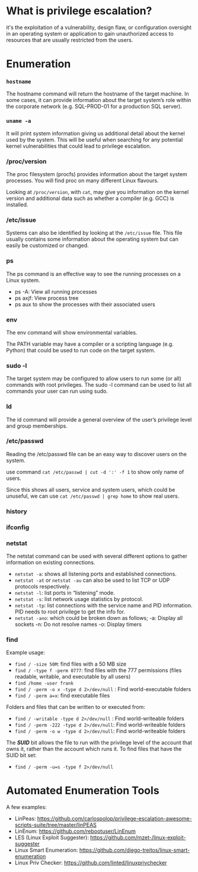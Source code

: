 # What is privilege escalation?
it's the exploitation of a vulnerability, design flaw, or configuration oversight in an operating system or application to gain unauthorized access to resources that are usually restricted from the users.

# Enumeration
### `hostname`
The hostname command will return the hostname of the target machine. In some cases, it can provide information about the target system’s role within the corporate network (e.g. SQL-PROD-01 for a production SQL server).

### `uname -a`
It will print system information giving us additional detail about the kernel used by the system. This will be useful when searching for any potential kernel vulnerabilities that could lead to privilege escalation.

### /proc/version
The proc filesystem (procfs) provides information about the target system processes. You will find proc on many different Linux flavours.

Looking at `/proc/version`, with `cat`, may give you information on the kernel version and additional data such as whether a compiler (e.g. GCC) is installed.

### /etc/issue
Systems can also be identified by looking at the `/etc/issue` file. This file usually contains some information about the operating system but can easily be customized or changed.

### ps
The ps command is an effective way to see the running processes on a Linux system.

- ps -A: View all running processes
- ps axjf: View process tree
- ps aux to show the processes with their associated users

### env 
The env command will show environmental variables.

The PATH variable may have a compiler or a scripting language (e.g. Python) that could be used to run code on the target system.

### sudo -l
The target system may be configured to allow users to run some (or all) commands with root privileges. The sudo -l command can be used to list all commands your user can run using sudo.

### Id
The id command will provide a general overview of the user’s privilege level and group memberships. 

### /etc/passwd
Reading the /etc/passwd file can be an easy way to discover users on the system.

use command `cat /etc/passwd | cut -d ':' -f 1` to show only name of users. 

Since this shows all users, service and system users, which could be unuseful, we can use `cat /etc/passwd | grep home` to show real users.

### history

### ifconfig

### netstat
The netstat command can be used with several different options to gather information on existing connections.

  - `netstat -a`: shows all listening ports and established connections.
  - `netstat -at` or `netstat -au` can also be used to list TCP or UDP protocols respectively.
  - `netstat -l`: list ports in “listening” mode.
  - `netstat -s`: list network usage statistics by protocol.
  - `netstat -tp`: list connections with the service name and PID information. PID needs to root privilege to get the info for.
  - `netstat -ano`: which could be broken down as follows;
    -a: Display all sockets
    -n: Do not resolve names
    -o: Display timers

### find
Example usage:
- `find / -size 50M`: find files with a 50 MB size
- `find / -type f -perm 0777`: find files with the 777 permissions (files readable, writable, and executable by all users)
- `find /home -user frank`
- `find / -perm -o x -type d 2>/dev/null` : Find world-executable folders
- `find / -perm a=x`: find executable files

Folders and files that can be written to or executed from:
- `find / -writable -type d 2>/dev/null` : Find world-writeable folders
- `find / -perm -222 -type d 2>/dev/null`: Find world-writeable folders
- `find / -perm -o w -type d 2>/dev/null`: Find world-writeable folders

The ***SUID*** bit allows the file to run with the privilege level of the account that owns it, rather than the account which runs it. To find files that have the SUID bit set:
- `find / -perm -u=s -type f 2>/dev/null`

# Automated Enumeration Tools
A few examples: 
- LinPeas: https://github.com/carlospolop/privilege-escalation-awesome-scripts-suite/tree/master/linPEAS
- LinEnum: https://github.com/rebootuser/LinEnum
- LES (Linux Exploit Suggester): https://github.com/mzet-/linux-exploit-suggester
- Linux Smart Enumeration: https://github.com/diego-treitos/linux-smart-enumeration
- Linux Priv Checker: https://github.com/linted/linuxprivchecker
